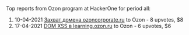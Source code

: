 Top reports from Ozon program at HackerOne for period all:

1. 10-04-2021 [Захват домена ozoncorporate.ru](https://hackerone.com/reports/1160381) to Ozon - 8 upvotes, $8
2. 17-04-2021 [DOM XSS в learning.ozon.ru](https://hackerone.com/reports/1167230) to Ozon - 6 upvotes, $6
